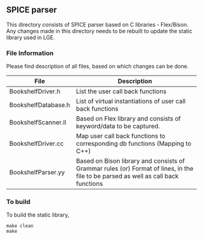 ## SPICE parser

This directory consists of SPICE parser based on C libraries - Flex/Bison. Any changes made in this directory needs to be rebuilt to update the static library used in LGE.

### File Information

Please find description of all files, based on which changes can be done.

| File                | Description                                                                                                                        |
|---------------------|------------------------------------------------------------------------------------------------------------------------------------|
| BookshelfDriver.h   | List the user call back functions                                                                                                  |
| BookshelfDatabase.h | List of virtual instantiations of user call back functions                                                                         |
| BookshelfScanner.ll | Based on Flex library and consists of keyword/data to be captured.                                                                 |
| BookshelfDriver.cc  | Map user call back functions to corresponding db functions (Mapping to C++)                                                        |
| BookshelfParser.yy  | Based on Bison library and consists of Grammar rules (or) Format of lines, in the file to be parsed as well as call back functions |

### To build 

To build the static library,

```
make clean
make
```

